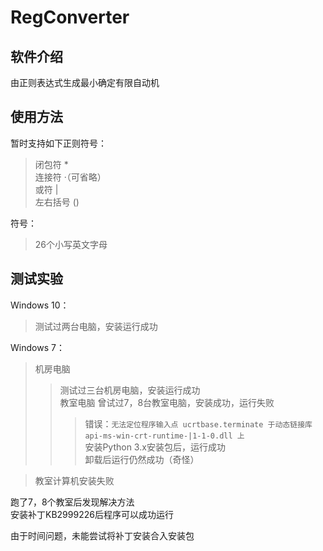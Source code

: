 # RegConverter

## 软件介绍
由正则表达式生成最小确定有限自动机<br>

## 使用方法
暂时支持如下正则符号：<br>
>闭包符   *<br>
>连接符   ·（可省略）<br>
>或符     |<br>
>左右括号 ()<br>

符号：<br>
>26个小写英文字母<br>

## 测试实验
Windows 10：
>测试过两台电脑，安装运行成功<br>

Windows 7：
>机房电脑
>>测试过三台机房电脑，安装运行成功<br>
>教室电脑
>>曾试过7，8台教室电脑，安装成功，运行失败
>>>错误：`无法定位程序输入点 ucrtbase.terminate 于动态链接库 api-ms-win-crt-runtime-|1-1-0.dll 上`<br>
安装Python 3.x安装包后，运行成功<br>
卸载后运行仍然成功（奇怪）<br>

>教室计算机安装失败<br>

跑了7，8个教室后发现解决方法<br>
安装补丁KB2999226后程序可以成功运行<br>

由于时间问题，未能尝试将补丁安装合入安装包<br>
